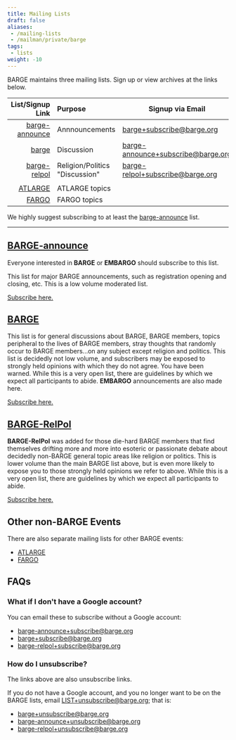 ```yaml
---
title: Mailing Lists
draft: false
aliases:
 - /mailing-lists
 - /mailman/private/barge
tags:
 - lists
weight: -10
---
```


BARGE maintains three mailing lists.  Sign up or view archives at the links
below.  <!--more-->

|                                                         List/Signup Link | Purpose                        | Signup via Email                                                                  |
|-------------------------------------------------------------------------:|:-------------------------------|-----------------------------------------------------------------------------------|
| [barge-announce](https://groups.google.com/a/barge.org/g/barge-announce) | Annnouncements                 | [barge+subscribe@barge.org](mailto:barge%2bsubscribe@barge.org)                   |
|                   [barge](https://groups.google.com/a/barge.org/g/barge) | Discussion                     | [barge-announce+subscribe@barge.org](mailto:barge-announce%2bsubscribe@barge.org) |
|     [barge-relpol](https://groups.google.com/a/barge.org/g/barge-relpol) | Religion/Politics "Discussion" | [barge-relpol+subscribe@barge.org](mailto:barge-relpol%2bsubscribe@barge.org)     |
|                                                                          |                                |                                                                                   |
|               [ATLARGE](https://groups.google.com/a/barge.org/g/atlarge) | ATLARGE topics                 |                                                                                   |
|                   [FARGO](https://groups.google.com/a/barge.org/g/fargo) | FARGO topics                   |                                                                                   |

We highly suggest subscribing to at least the
[barge-announce](https://groups.google.com/a/barge.org/g/barge-announce) list.


-----

## [BARGE-announce](https://groups.google.com/a/barge.org/g/barge-announce)

Everyone interested in **BARGE** or **EMBARGO** should subscribe to this list.

This list for major BARGE announcements, such as registration opening and
closing, etc. This is a low volume moderated list.

[Subscribe here.](https://groups.google.com/a/barge.org/g/barge-announce)

## [BARGE](https://groups.google.com/a/barge.org/g/barge)

This list is for general discussions about BARGE, BARGE members,
topics peripheral to the lives of BARGE members, stray thoughts that randomly
occur to BARGE members...on any subject except religion and politics.
This list is decidedly not low volume, and subscribers may be exposed
to strongly held opinions with which they do not agree. You have been
warned. While this is a very open list, there are guidelines by which we expect
all participants to abide.  **EMBARGO** announcements are also made here.

[Subscribe here.](https://groups.google.com/a/barge.org/g/barge)

## [BARGE-RelPol](https://groups.google.com/a/barge.org/g/barge-relpol)

**BARGE-RelPol** was added for those die-hard BARGE members that find
themselves drifting more and more into esoteric or passionate debate about
decidedly non-BARGE general topic areas like religion or politics. This is
lower volume than the main BARGE list above, but is even more likely to expose
you to those strongly held opinions we refer to above.  While this is a very
open list, there are guidelines by which we expect all participants to abide.

[Subscribe here.](https://groups.google.com/a/barge.org/g/barge-relpol)

## Other non-BARGE Events

There are also separate mailing lists for other BARGE events:

- [ATLARGE](https://groups.google.com/a/barge.org/g/atlarge)
- [FARGO](https://groups.google.com/a/barge.org/g/fargo)

## FAQs

### What if I don't have a Google account?

You can email these to subscribe without a Google account:
* [barge-announce+subscribe@barge.org](mailto:barge-announce%2bsubscribe@barge.org)
* [barge+subscribe@barge.org](mailto:barge%2bsubscribe@barge.org)
* [barge-relpol+subscribe@barge.org](mailto:barge-relpol%2bsubscribe@barge.org)


### How do I unsubscribe?

The links above are also unsubscribe links.

If you do not have a Google account, and you no longer want to be on the BARGE
lists, email LIST+unsubscribe@barge.org; that is:

* [barge+unsubscribe@barge.org](mailto:barge%2bunsubscribe@barge.org)
* [barge-announce+unsubscribe@barge.org](mailto:barge-announce%2bunsubscribe@barge.org)
* [barge-relpol+unsubscribe@barge.org](mailto:barge-relpol%2bunsubscribe@barge.org)
